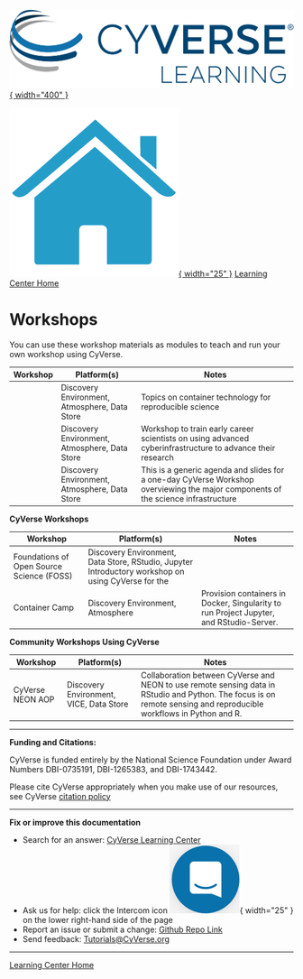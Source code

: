 [![!CyVerse Learning Center](assets/cyverse_learning.png "CyVerse Learning Center"){ width="400" }](https://learning.cyverse.org)

[![!Learning Home](assets/homeicon.png "Home"){ width="25" }](https://learning.cyverse.org) [Learning Center Home](http://learning.cyverse.org/)

# Workshops

You can use these workshop materials as modules to teach and run your
own workshop using CyVerse.

| Workshop | Platform(s) | Notes |
|----------|-------------|-------|
| | Discovery Environment, Atmosphere, Data Store |  Topics on container technology for reproducible science |
| | Discovery Environment, Atmosphere, Data Store | Workshop to train early career scientists on using advanced cyberinfrastructure to advance their research |
| | Discovery Environment, Atmosphere, Data Store | This is a generic agenda and slides for a one-day CyVerse Workshop overviewing the major components of the science infrastructure |

**CyVerse Workshops**

| Workshop | Platform(s) | Notes |
|----------|-------------|-------|
| Foundations of Open Source Science (FOSS) | Discovery Environment, Data Store, RStudio, Jupyter   Introductory workshop on using CyVerse for the
| Container Camp | Discovery Environment, Atmosphere | Provision containers in Docker, Singularity to run Project Jupyter, and RStudio-Server. 

**Community Workshops Using CyVerse**

| Workshop | Platform(s) | Notes |
|----------|-------------|-------|
| CyVerse NEON AOP | Discovery Environment, VICE, Data Store | Collaboration between CyVerse and NEON to use remote sensing data in RStudio and Python. The focus is on remote sensing and reproducible workflows in Python and R. |


------------------------------------------------------------------------

**Funding and Citations:**

CyVerse is funded entirely by the National Science Foundation under
Award Numbers DBI-0735191, DBI-1265383, and DBI-1743442.

Please cite CyVerse appropriately when you make use of our resources,
see CyVerse [citation policy](http://www.cyverse.org/acknowledge-cite-cyverse)

-----------------------------------------------------------------------

**Fix or improve this documentation**

  - Search for an answer:
     [CyVerse Learning Center](https://learning.cyverse.org)
  - Ask us for help:
    click the Intercom icon ![Intercom](assets/intercom.png){ width="25" } on the lower right-hand side of the page
  - Report an issue or submit a change:
    [Github Repo Link](https://github.com/cyverse-learning-materials/)
  - Send feedback: <Tutorials@CyVerse.org>
  
------------------------------------------------------------------------

[Learning Center Home](http://learning.cyverse.org/)
